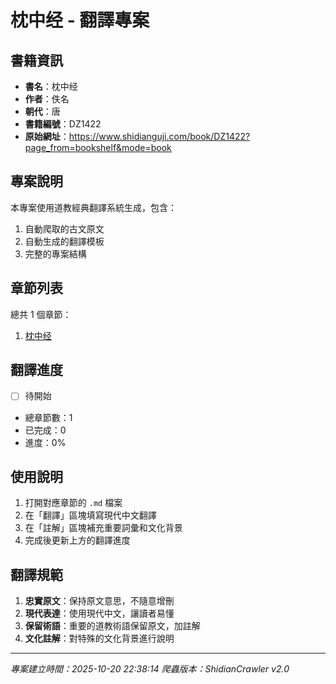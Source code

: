 # 枕中经 - 翻譯專案

## 書籍資訊

- **書名**：枕中经
- **作者**：佚名
- **朝代**：唐
- **書籍編號**：DZ1422
- **原始網址**：https://www.shidianguji.com/book/DZ1422?page_from=bookshelf&mode=book

## 專案說明

本專案使用道教經典翻譯系統生成，包含：
1. 自動爬取的古文原文
2. 自動生成的翻譯模板
3. 完整的專案結構

## 章節列表

總共 1 個章節：

1. [枕中经](01_枕中经.md)

## 翻譯進度

- [ ] 待開始
- 總章節數：1
- 已完成：0
- 進度：0%

## 使用說明

1. 打開對應章節的 `.md` 檔案
2. 在「翻譯」區塊填寫現代中文翻譯
3. 在「註解」區塊補充重要詞彙和文化背景
4. 完成後更新上方的翻譯進度

## 翻譯規範

1. **忠實原文**：保持原文意思，不隨意增刪
2. **現代表達**：使用現代中文，讓讀者易懂
3. **保留術語**：重要的道教術語保留原文，加註解
4. **文化註解**：對特殊的文化背景進行說明

---
*專案建立時間：2025-10-20 22:38:14*
*爬蟲版本：ShidianCrawler v2.0*
